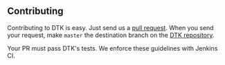 Contributing
------------

Contributing to DTK is easy. Just send us a [pull request](https://help.github.com/articles/using-pull-requests/).
When you send your request, make `master` the destination branch on the
[DTK repository](https://github.com/ORNL-CEES/DataTransferKit).

Your PR must pass DTK's tests. We enforce these guidelines with Jenkins CI.
